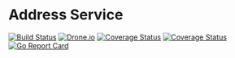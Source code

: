 # Address Service

[![Build Status](https://travis-ci.org/microbusinesses/AddressService.png)](https://travis-ci.org/microbusinesses/AddressService)
[![Drone.io](https://drone.io/github.com/microbusinesses/AddressService/status.png)](https://drone.io/github.com/microbusinesses/AddressService/latest)
[![Coverage Status](https://coveralls.io/repos/microbusinesses/AddressService/badge.svg?branch=master&service=github)](https://coveralls.io/github/microbusinesses/AddressService?branch=master)
[![Coverage Status](https://coveralls.io/repos/microbusinesses/AddressService/badge.svg?branch=HEAD&service=github)](https://coveralls.io/github/microbusinesses/AddressService?branch=HEAD)
[![Go Report Card](https://goreportcard.com/badge/microbusinesses/AddressService)](https://goreportcard.com/report/microbusinesses/AddressService)
